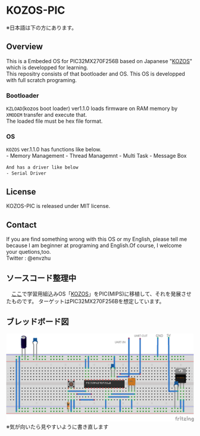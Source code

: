 # KOZOS-PIC
※日本語は下の方にあります。  

## Overview
This is a Embeded OS for PIC32MX270F256B based on Japanese "[KOZOS](http://kozos.jp/kozos/)" which is developped for learning.  
This repositry consists of that bootloader and OS.
This OS is developped with full scratch programing.  

### Bootloader
`KZLOAD`(kozos boot loader) ver1.1.0 loads firmware on RAM memory by `XMODEM` transfer and execute that.  
The loaded file must be hex file format.

### OS
`KOZOS` ver.1.1.0 has functions like below.  
	- Memory Management
	- Thread Managemnt
		- Multi Task
		- Message Box
	
	And has a driver like below
	- Serial Driver

## License
KOZOS-PIC is released under MIT license.

## Contact
If you are find something wrong with this OS or my English, please tell me because I am beginner at programing and English.Of course, I welcome your quetions,too.  
Twitter : @envzhu

## ソースコード整理中
　[ここ](https://github.com/envzhu/kozosbook-pic)で学習用組込みOS「[KOZOS](http://kozos.jp/kozos/)」をPIC(MIPS)に移植して、それを発展させたものです。
ターゲットはPIC32MX270F256Bを想定しています。

## ブレッドボード図
![ブレッドボード図](PIC32_kozos_breadbord.png)
※気が向いたら見やすいように書き直します